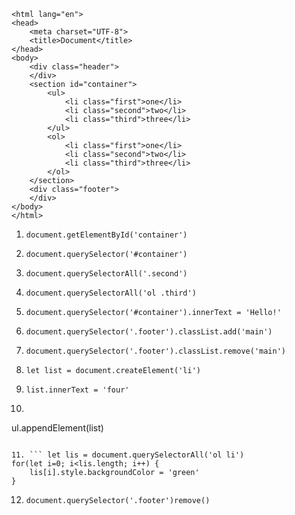 ```<!DOCTYPE html>
<html lang="en">
<head>
    <meta charset="UTF-8">
    <title>Document</title>
</head>
<body>
    <div class="header">
    </div>
    <section id="container">
        <ul>
            <li class="first">one</li>
            <li class="second">two</li>
            <li class="third">three</li>
        </ul>
        <ol>
            <li class="first">one</li>
            <li class="second">two</li>
            <li class="third">three</li>
        </ol>
    </section>
    <div class="footer">
    </div>
</body>
</html>
```

1. `document.getElementById('container')`

2. `document.querySelector('#container')`

3. `document.querySelectorAll('.second')`

4. `document.querySelectorAll('ol .third')`

5. `document.querySelector('#container').innerText = 'Hello!'`

6. `document.querySelector('.footer').classList.add('main')`

7. `document.querySelector('.footer').classList.remove('main')`

8. `let list = document.createElement('li')`

9. `list.innerText = 'four'`

10. ```let ul = document.querySelector('ul')
ul.appendElement(list)
```

11. ``` let lis = document.querySelectorAll('ol li')
for(let i=0; i<lis.length; i++) {
	lis[i].style.backgroundColor = 'green'
}
```

12. `document.querySelector('.footer')remove()`


